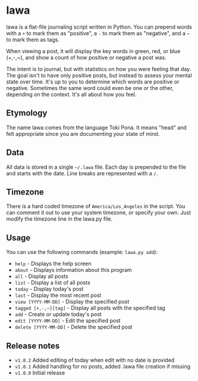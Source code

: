 # lawa

lawa is a flat-file journaling script written in Python. You can prepend words with a `+` to mark them as "positive", a  `-` to mark them as "negative", and a `~` to mark them as tags.

When viewing a post, it will display the key words in green, red, or blue (+,-,~), and show a count of how positive or negative a post was.

The intent is to journal, but with statistics on how you were feeling that day. The goal isn't to have only positive posts, but instead to assess your mental state over time. It's up to you to determine which words are positive or negative. Sometimes the same word could even be one or the other, depending on the context. It's all about how you feel.

## Etymology

The name lawa comes from the language Toki Pona. It means "head" and felt appropriate since you are documenting your state of mind.

## Data

All data is stored in a single `~/.lawa` file. Each day is prepended to the file and starts with the date. Line breaks are represented with a `/`.

## Timezone

There is a hard coded timezone of `America/Los_Angeles` in the script. You can comment it out to use your system timezone, or specify your own. Just modify the timezone line in the lawa.py file.

## Usage

You can use the following commands (example: `lawa.py add`):

- `help` - Displays the help screen
- `about` - Displays information about this program
- `all` - Display all posts
- `list` - Display a list of all posts
- `today` - Display today's post
- `last` - Display the most recent post
- `view [YYYY-MM-DD]` - Display the specified post
- `tagged [+,-,~][tag]` - Display all posts with the specified tag
- `add` - Create or update today's post
- `edit [YYYY-MM-DD]` - Edit the specified post
- `delete [YYYY-MM-DD]` - Delete the specified post

## Release notes

- `v1.0.2` Added editing of today when edit with no date is provided
- `v1.0.1` Added handling for no posts, added .lawa file creation if missing
- `v1.0.0` Initial release
